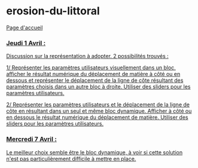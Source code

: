 # erosion-du-littoral

<a href="https://dynamic-g7-pcgi-23-1b.github.io/erosion-du-littoral/index.html"> Page d'accueil

### Jeudi 1 Avril :

Discussion sur la représentation à adopter.
2 possibilités trouvés :

1/ Représenter les paramètres utilisateurs visuellement dans un bloc, afficher le résultat numérique du déplacement de matière à côté ou en dessous et représenter le déplacement de la ligne de côte résultant des paramètres choisis dans un autre bloc à droite. Utiliser des sliders pour les paramètres utilisateurs.

2/ Représenter les paramètres utilisateurs et le déplacement de la ligne de côte en résultant dans un seul et même bloc dynamique. Afficher à côté ou en dessous le résultat numérique du déplacement de matière. Utiliser des sliders pour les paramètres utilisateurs.

### Mercredi 7 Avril : 

Le meilleur choix semble être le bloc dynamique, à voir si cette solution n'est pas particulièrement difficile à mettre en place.
